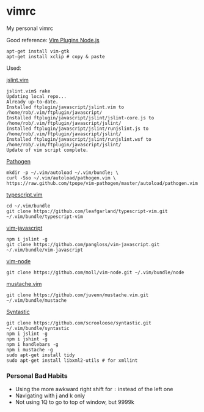 vimrc
=====

My personal vimrc

Good reference: [Vim Plugins Node.js](https://github.com/joyent/node/wiki/Vim-Plugins)

```
apt-get install vim-gtk
apt-get install xclip # copy & paste

```

Used:

  [jslint.vim](https://github.com/hallettj/jslint.vim.git)

  ```
  jslint.vim$ rake
  Updating local repo...
  Already up-to-date.
  Installed ftplugin/javascript/jslint.vim to /home/rob/.vim/ftplugin/javascript/
  Installed ftplugin/javascript/jslint/jslint-core.js to /home/rob/.vim/ftplugin/javascript/jslint/
  Installed ftplugin/javascript/jslint/runjslint.js to /home/rob/.vim/ftplugin/javascript/jslint/
  Installed ftplugin/javascript/jslint/runjslint.wsf to /home/rob/.vim/ftplugin/javascript/jslint/
  Update of vim script complete.
  ```

  [Pathogen](https://github.com/tpope/pathogen)
  ```
  mkdir -p ~/.vim/autoload ~/.vim/bundle; \
  curl -Sso ~/.vim/autoload/pathogen.vim \
  https://raw.github.com/tpope/vim-pathogen/master/autoload/pathogen.vim
  ```

  [typescript.vim](https://github.com/leafgarland/typescript-vim.git)
  ```
  cd ~/.vim/bundle
  git clone https://github.com/leafgarland/typescript-vim.git ~/.vim/bundle/typescript-vim
  ```

  [vim-javascript](https://github.com/pangloss/vim-javascript)
  ```
  npm i jslint -g
  git clone https://github.com/pangloss/vim-javascript.git ~/.vim/bundle/vim-javascript
  ```

  [vim-node](https://github.com/moll/vim-node)
  ```
  git clone https://github.com/moll/vim-node.git ~/.vim/bundle/node
  ```

  [mustache.vim](https://github.com/juvenn/mustache.vim)
  ```
  git clone https://github.com/juvenn/mustache.vim.git ~/.vim/bundle/mustache
  ```

  [Syntastic](https://github.com/scrooloose/syntastic)
  ```
  git clone https://github.com/scrooloose/syntastic.git ~/.vim/bundle/syntastic
  npm i jslint -g
  npm i jshint -g
  npm i handlebars -g
  npm i mustache -g
  sudo apt-get install tidy
  sudo apt-get install libxml2-utils # for xmllint
  ```

 ### Personal Bad Habits

  - Using the more awkward right shift for `:` instead of the left one
  - Navigating with j and k only
  - Not using 1Q to go to top of window, but 9999k
